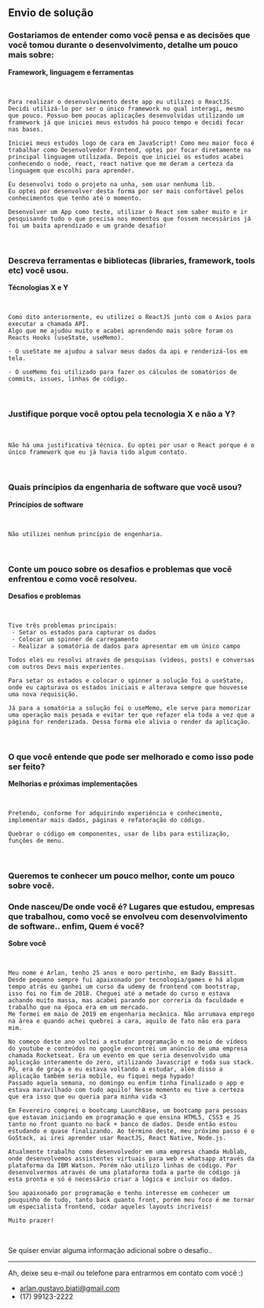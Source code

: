 ## Envio de solução

### Gostariamos de entender como você pensa e as decisões que você tomou durante o desenvolvimento, detalhe um pouco mais sobre:
**Framework, linguagem e ferramentas**

&nbsp;&nbsp;

```
Para realizar o desenvolvimento deste app eu utilizei o ReactJS.
Decidi utilizá-lo por ser o único framework no qual interagi, mesmo que pouco. Possuo bem poucas aplicações desenvolvidas utilizando um framework já que iniciei meus estudos há pouco tempo e decidi focar nas bases.

Iniciei meus estudos logo de cara em JavaScript! Como meu maior foco é trabalhar como Desenvolvedor Frontend, optei por focar diretamente na principal linguagem utilizada. Depois que iniciei os estudos acabei conhecendo o node, react, react native que me deram a certeza da linguagem que escolhi para aprender.

Eu desenvolvi todo o projeto na unha, sem usar nenhuma lib.
Eu optei por desenvolver desta forma por ser mais confortável pelos conhecimentos que tenho até o momento. 

Desenvolver um App como teste, utilizar o React sem saber muito e ir pesquisando tudo o que precisa nos momentos que fossem necessários já foi um baita aprendizado e um grande desafio!
```


&nbsp;&nbsp;

### Descreva ferramentas e bibliotecas (libraries, framework, tools etc) você usou.
**Técnologias X e Y**

&nbsp;&nbsp;

```
Como dito anteriormente, eu utilizei o ReactJS junto com o Axios para executar a chamada API.
Algo que me ajudou muito e acabei aprendendo mais sobre foram os Reacts Hooks (useState, useMemo).

- O useState me ajudou a salvar meus dados da api e renderizá-los em tela.

- O useMemo foi utilizado para fazer os cálculos de somatórios de commits, issues, linhas de código.
```

&nbsp;&nbsp;

### Justifique porque você optou pela tecnologia X e não a Y?


&nbsp;&nbsp;

```
Não há uma justificativa técnica. Eu optei por usar o React porque é o único framework que eu já havia tido algum contato.
```


&nbsp;&nbsp;

### Quais princípios da engenharia de software que você usou?
**Princípios de software**

&nbsp;&nbsp;

```
Não utilizei nenhum princípio de engenharia.
```

&nbsp;&nbsp;

### Conte um pouco sobre os desafios e problemas que você enfrentou e como você resolveu.
**Desafios e problemas**

&nbsp;&nbsp;
```
Tive três problemas principais:
 - Setar os estados para capturar os dados
 - Colocar um spinner de carregamento
 - Realizar a somatória de dados para apresentar em um único campo

Todos eles eu resolvi através de pesquisas (videos, posts) e conversas com outros Devs mais experientes.

Para setar os estados e colocar o spinner a solução foi o useState, onde eu capturava os estados iniciais e alterava sempre que houvesse uma nova requisição.

Já para a somatória a solução foi o useMemo, ele serve para memorizar uma operação mais pesada e evitar ter que refazer ela toda a vez que a página for renderizada. Dessa forma ele alivia o render da aplicação.
```



&nbsp;&nbsp;

### O que você entende que pode ser melhorado e como isso pode ser feito?
**Melhorias e próximas implementações**

&nbsp;&nbsp;

```
Pretendo, conforme for adquirindo experiência e conhecimento, implementar mais dados, páginas e refatoração do código.

Quebrar o código em componentes, usar de libs para estilização, funções de menu.
```

&nbsp;&nbsp;

### Queremos te conhecer um pouco melhor, conte um pouco sobre você.
### Onde nasceu/De onde você é? Lugares que estudou, empresas que trabalhou, como você se envolveu com desenvolvimento de software.. enfim, Quem é você?
**Sobre você**

&nbsp;&nbsp;

```
Meu nome é Arlan, tenho 25 anos e moro pertinho, em Bady Bassitt.
Desde pequeno sempre fui apaixonado por tecnologia/games e há algum tempo atrás eu ganhei um curso da udemy de frontend com bootstrap, isso foi no fim de 2018. Cheguei até a metade do curso e estava achando muito massa, mas acabei parando por correria da faculdade e trabalho que na época era em um mercado.
Me formei em maio de 2019 em engenharia mecânica. Não arrumava emprego na área e quando achei quebrei a cara, aquilo de fato não era para mim.

No começo deste ano voltei a estudar programação e no meio de vídeos do youtube e conteúdos no google encontrei um anúncio de uma empresa chamada Rocketseat. Era um evento em que seria desenvolvido uma aplicação interamente do zero, utilizando Javascript e toda sua stack. Pô, era de graça e eu estava voltando a estudar, além disso a aplicação também seria mobile, eu fiquei mega hypado!
Passado aquela semana, no domingo eu enfim tinha finalizado o app e estava maravilhado com tudo aquilo! Nesse momento eu tive a certeza que era isso que eu queria para minha vida <3

Em Fevereiro comprei o bootcamp LaunchBase, um bootcamp para pessoas que estavam iniciando em programação e que ensina HTML5, CSS3 e JS tanto no front quanto no back + banco de dados. Desde então estou estudando e quase finalizando. Ao término deste, meu próximo passo é o GoStack, ai irei aprender usar ReactJS, React Native, Node.js.

Atualmente trabalho como desenvolvedor em uma empresa chamda Hublab, onde desenvolvemos assistentes virtuais para web e whatsapp através da plataforma da IBM Watson. Porém não utilizo linhas de código. Por desenvolvermos através de uma plataforma toda a parte de código já esta pronta e só é necessário criar a lógica e incluir os dados.

Sou apaixonado por programação e tenho interesse em conhecer um pouquinho de tudo, tanto back quanto front, porém meu foco é me tornar um especialista frontend, codar aqueles layouts incríveis!

Muito prazer!
```



&nbsp;&nbsp;

Se quiser enviar alguma informação adicional sobre o desafio..


---

Ah, deixe seu e-mail ou telefone para entrarmos em contato com você :) 

- arlan.gustavo.biati@gmail.com
- (17) 99123-2222



